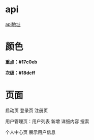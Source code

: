# api

[api地址](https://jsonplaceholder.typicode.com)

# 颜色

**重点：#17c0eb**

**次级：#18dcff**

# 页面

启动页 登录页 注册页 

用户管理页：用户列表 新增 详细内容 搜索 

个人中心页 展示用户信息
